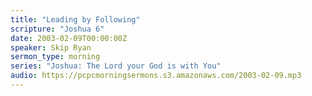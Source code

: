 ```yaml
---
title: "Leading by Following"
scripture: "Joshua 6"
date: 2003-02-09T00:00:00Z
speaker: Skip Ryan
sermon_type: morning
series: "Joshua: The Lord your God is with You"
audio: https://pcpcmorningsermons.s3.amazonaws.com/2003-02-09.mp3 
---
```



